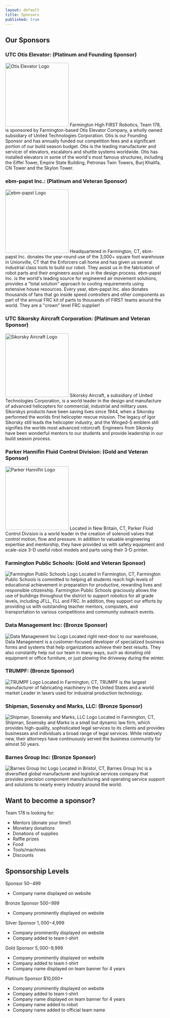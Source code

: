 ```yaml
---
layout: default
title: Sponsors
published: true
---
```


<!--
Hello fellow Enforcer! This page may be a bit more complicated than the rest. It uses HTML to format the logos and align them to the left. It should be intuitive enough to understand what's going on though. If you have questions about this, please ask. :)
-->

## Our Sponsors

### UTC Otis Elevator: (Platinum and Founding Sponsor)
<img class="sponsor-logo" alt="Otis Elevator Logo" style="width: 200px;" src="http://upload.wikimedia.org/wikipedia/commons/7/71/Otis_logo.SVG" />
Farmington High FIRST Robotics, Team 178, is sponsored by Farmington-based Otis Elevator Company, a wholly owned subsidiary of United Technologies Corporation. Otis is our Founding Sponsor and has annually funded our competition fees and a significant portion of our build season budget. Otis is the leading manufacturer and servicer of elevators, escalators and shuttle systems worldwide. Otis has installed elevators in some of the world's most famous structures, including the Eiffel Tower, Empire State Building, Petronas Twin Towers, Burj Khalifa, CN Tower and the Skylon Tower.

### ebm-papst Inc.: (Platinum and Veteran Sponsor)
<img class="sponsor-logo" alt="ebm-papst Logo" style="width: 200px;" src="http://upload.wikimedia.org/wikipedia/en/1/1e/EBMPAPST_logo.jpg" />
Headquartered in Farmington, CT, ebm-papst Inc. donates the year-round use of the 3,000+ square foot warehouse in Unionville, CT that the Enforcers call home and has given us several industrial class tools to build our robot. They assist us in the fabrication of robot parts and their engineers assist us in the design process. ebm-papst Inc. is the world's leading source for engineered air movement solutions, provides a "total solution" approach to cooling requirements using extensive house resources. Every year, ebm-papst Inc. also donates thousands of fans that go inside speed controllers and other components as part of the annual FRC kit of parts to thousands of FIRST teams around the world. They are a "crown" level FRC supplier!

### UTC Sikorsky Aircraft Corporation: (Platinum and Veteran Sponsor)
<img class="sponsor-logo" alt="Sikorsky Aircraft Logo" style="width: 200px;" src="http://upload.wikimedia.org/wikipedia/en/f/fd/Sikorsky_aircraft_logo.gif" />
Sikorsky Aircraft, a subsidiary of United Technologies Corporation, is a world leader in the design and manufacture of advanced helicopters for commercial, industrial and military uses. Sikorskys products have been saving lives since 1944, when a Sikorsky performed the worlds first helicopter rescue mission. The legacy of Igor Sikorsky still leads the helicopter industry, and the Winged-S emblem still signifies the worlds most advanced rotorcraft. Engineers from Sikorsky have been wonderful mentors to our students and provide leadership in our build season process.

### Parker Hannifin Fluid Control Division: (Gold and Veteran Sponsor)
<img class="sponsor-logo" alt="Parker Hannifin Logo" style="width: 200px;" src="http://upload.wikimedia.org/wikipedia/en/9/9e/Parker_Hannifin.svg" />
Located in New Britain, CT, Parker Fluid Control Division is a world leader in the creation of solenoid valves that control motion, flow and pressure. In addition to valuable engineering expertise and mentorship, they have provided us with safety equipment and scale-size 3-D useful robot models and parts using their 3-D printer.

### Farmington Public Schools: (Gold and Veteran Sponsor)
<img class="sponsor-logo" alt="Farmington Public Schools Logo" src="http://farmingtonrobotics.org/oldsite/FarmingtonRobotics.org/farmingtonrobotics.org/images/fpslogo.jpg" />
Located in Farmington, CT, Farmington Public Schools is committed to helping all students reach high levels of educational achievement in preparation for productive, rewarding lives and responsible citizenship. Farmington Public Schools graciously allows the use of buildings throughout the district to support robotics for all grade levels, including JFLL, FLL and FRC. In addition, they support our efforts by providing us with outstanding teacher mentors, computers, and transportation to various competitions and community outreach events.

### Data Management Inc: (Bronze Sponsor)
<img class="sponsor-logo" alt="Data Management Inc Logo" src="http://farmingtonrobotics.org/oldsite/FarmingtonRobotics.org/farmingtonrobotics.org/images/dm_logo.jpg" />
Located right next-door to our warehouse, Data Management is a customer-focused developer of specialized business forms and systems that help organizations achieve their best results. They also constantly help out our team in many ways, such as donating old equipment or office furniture, or just plowing the driveway during the winter.

### TRUMPF: (Bronze Sponsor)
<img class="sponsor-logo" alt="TRUMPF Logo" src="http://farmingtonrobotics.org/oldsite/FarmingtonRobotics.org/farmingtonrobotics.org/images/trumpf.jpg" />
Located in Farmington, CT, TRUMPF is the largest manufacturer of fabricating machinery in the United States and a world market Leader in lasers used for industrial production technology.

### Shipman, Sosensky and Marks, LLC: (Bronze Sponsor)
<img class="sponsor-logo" alt="Shipman, Sosensky and Marks, LLC Logo" src="http://farmingtonrobotics.org/oldsite/FarmingtonRobotics.org/farmingtonrobotics.org/images/shipso.png" />
Located in Farmington, CT, Shipman, Sosensky and Marks is a small but dynamic law firm, which provides high-quality, sophisticated legal services to its clients and provides businesses and individuals a broad range of legal services. While relatively new, their attorneys have continuously served the business community for almost 50 years.

### Barnes Group Inc: (Bronze Sponsor)
<img class="sponsor-logo" alt="Barnes Group Inc Logo" src="http://farmingtonrobotics.org/oldsite/FarmingtonRobotics.org/farmingtonrobotics.org/images/barnes.jpg" />
Located in Bristol, CT, Barnes Group Inc is a diversified global manufacturer and logistical services company that provides precision component manufacturing and operating service support and solutions to nearly every industry around the world.

## Want to become a sponsor?

Team 178 is looking for:
 - Mentors (donate your time!)
 - Monetary donations
 - Donations of supplies
 - Raffle prizes
 - Food
 - Tools/machines
 - Discounts

## Sponsorship Levels

Sponsor $50-$499

 - Company name displayed on website

Bronze Sponsor $500-$999

 - Company prominently displayed on website

Silver Sponsor $1,000-$4,999

 - Company prominently displayed on website
 - Company added to team t-shirt

Gold Sponsor $5,000-$9,999

 - Company prominently displayed on website
 - Company added to team t-shirt
 - Company name displayed on team banner for 4 years

Platinum Sponsor $10,000+

 - Company prominently displayed on website
 - Company added to team t-shirt
 - Company name displayed on team banner for 4 years
 - Company name added to robot
 - Company name added to official team name